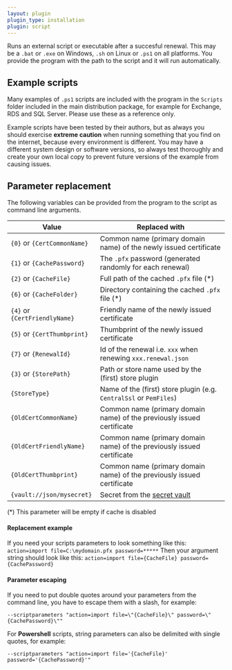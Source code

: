 ```yaml
---
layout: plugin
plugin_type: installation
plugin: script
---
```


Runs an external script or executable after a succesful renewal. This may be a `.bat` or `.exe` on Windows, `.sh` on Linux or `.ps1` on all platforms. You provide the program with the path to the script and it will run automatically.

## Example scripts
Many examples of `.ps1` scripts are included with the program in the `Scripts` folder included in the main distribution package, for example for Exchange, RDS and SQL Server. Please use these as a reference only.

<div class="callout-block callout-block-danger pb-1 mt-3">
    <div class="content">
        <p>Example scripts have been tested by their authors, but as always you should exercise <strong>extreme caution</strong> when running something that you find on the internet, because every environment is different. You may have a different system design or software versions, so always test thoroughly and create your own local copy to prevent future versions of the example from causing issues.</p>
    </div>
</div>

## Parameter replacement
The following variables can be provided from the program to the script as command line arguments.

<div class="table-responsive my-4 me-5 pe-5">
    <table class="table table-striped">
        <thead>
            <tr><th>Value</th><th>Replaced with</th></tr>
        </thead>
        <tbody>
            <tr><td><code>{0}</code> or <code>{CertCommonName}</code></td><td>Common name (primary domain name) of the newly issued certificate</td></tr>
            <tr><td><code>{1}</code> or <code>{CachePassword}</code></td><td>The <code>.pfx</code> password (generated randomly for each renewal)</td></tr>
            <tr><td><code>{2}</code> or <code>{CacheFile}</code></td><td>Full path of the cached <code>.pfx</code> file (*)</td></tr>
            <tr><td><code>{6}</code> or <code>{CacheFolder}</code></td><td>Directory containing the cached <code>.pfx</code> file (*)</td></tr>
            <tr><td><code>{4}</code> or <code>{CertFriendlyName}</code></td><td>Friendly name of the newly issued certificate</td></tr>
            <tr><td><code>{5}</code> or <code>{CertThumbprint}</code></td><td>Thumbprint of the newly issued certificate</td></tr>
            <tr><td><code>{7}</code> or <code>{RenewalId}</code></td><td>Id of the renewal i.e. <code>xxx</code> when renewing <code>xxx.renewal.json</code></td></tr>
            <tr><td><code>{3}</code> or <code>{StorePath}</code></td><td>Path or store name used by the (first) store plugin</td></tr>
            <tr><td><code>{StoreType}</code></td><td>Name of the (first) store plugin (e.g. <code>CentralSsl</code> or <code>PemFiles</code>)</td></tr>
            <tr><td><code>{OldCertCommonName}</code></td><td>Common name (primary domain name) of the previously issued certificate</td></tr>
            <tr><td><code>{OldCertFriendlyName}</code></td><td>Common name (primary domain name) of the previously issued certificate</td></tr>
            <tr><td><code>{OldCertThumbprint}</code></td><td>Common name (primary domain name) of the previously issued certificate</td></tr>
            <tr><td><code>{vault://json/mysecret}</code></td><td>Secret from the <a href="/manual/advanced-use/secret-management">secret vault</a></td></tr></tbody></table></div>
(*) This parameter will be empty if cache is disabled

#### Replacement example
If you need your scripts parameters to look something like this: `action=import file=C:\mydomain.pfx password=*****` Then your argument string should look like this: `action=import file={CacheFile} password={CachePassword}`

#### Parameter escaping
If you need to put double quotes around your parameters from the command line, you have to escape them with a slash, for example:

`‑‑scriptparameters "action=import file=\"{CacheFile}\" password=\"{CachePassword}\""`

For **Powershell** scripts, string parameters can also be delimited with single quotes, for example:

`‑‑scriptparameters "action=import file='{CacheFile}' password='{CachePassword}'"`